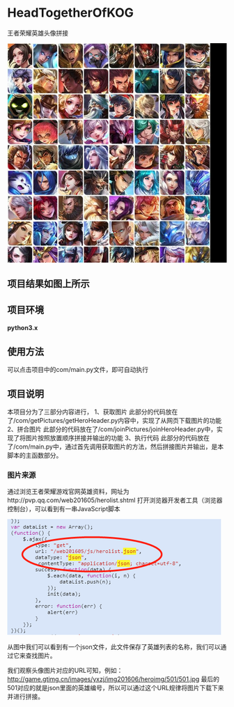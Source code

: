 # HeadTogetherOfKOG
王者荣耀英雄头像拼接
  
  ![Aaron Swartz](/com/showData/HeadTogether.jpg)

## 项目结果如图上所示

## 项目环境

#### python3.x

## 使用方法

可以点击项目中的com/main.py文件，即可自动执行

## 项目说明
本项目分为了三部分内容进行，
1、获取图片
此部分的代码放在了/com/getPictures/getHeroHeader.py内容中，实现了从网页下载图片的功能
2、拼合图片
此部分的代码放在了/com/joinPictures/joinHeroHeader.py中，实现了将图片按照放置顺序拼接并输出的功能
3、执行代码
此部分的代码放在了/com/main.py中，通过首先调用获取图片的方法，然后拼接图片并输出，是本脚本的主函数部分。

### 图片来源

通过浏览王者荣耀游戏官网英雄资料，网址为http://pvp.qq.com/web201605/herolist.shtml
打开浏览器开发者工具（浏览器控制台），可以看到有一串JavaScript脚本

![Aaron Swartz](/com/showData/WebCodejs.png)

从图中我们可以看到有一个json文件，此文件保存了英雄列表的名称，我们可以通过它来查找图片。

我们观察头像图片对应的URL可知，例如：http://game.gtimg.cn/images/yxzj/img201606/heroimg/501/501.jpg
最后的501对应的就是json里面的英雄编号，所以可以通过这个URL规律将图片下载下来并进行拼接。
